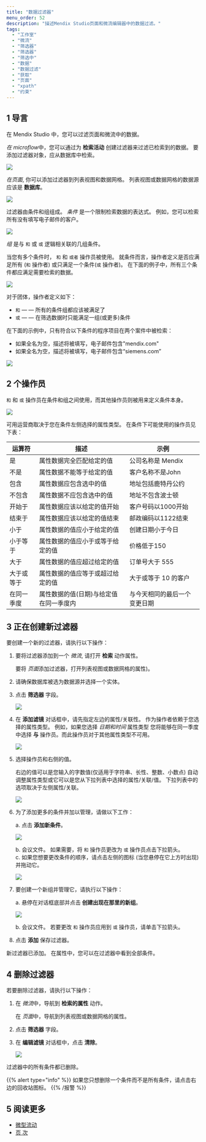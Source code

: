 ```yaml
---
title: "数据过滤器"
menu_order: 52
description: "描述Mendix Studio页面和微流编辑器中的数据过滤。"
tags:
  - "工作室"
  - "微流"
  - "筛选器"
  - "筛选器"
  - "筛选中"
  - "数据"
  - "数据过滤"
  - "获取"
  - "页面"
  - "xpath"
  - "约束"
---
```


## 1 导言

在 Mendix Studio 中，您可以过滤页面和微流中的数据。

*在 microflow*中，您可以通过为 **检索活动** 创建过滤器来过滤已检索到的数据。 要添加过滤器对象，应从数据库中检索。

![](attachments/filters/retrieve-from-database.png)

*在页面*, 你可以添加过滤器到列表视图和数据网格。 列表视图或数据网格的数据源应该是 **数据库**。

![](attachments/filters/page-database.jpg)

过滤器由条件和组组成。 *条件* 是一个限制检索数据的表达式。 例如，您可以检索所有没有填写电子邮件的客户。

![](attachments/filters/filter-condition.png)

*组* 是与 `和`  或 `或` 逻辑相关联的几组条件。

当您有多个条件时， `和` 和 `或者` 操作员被使用。 就条件而言，操作者定义是否应满足所有 (`和` 操作者) 或只满足一个条件(`或` 操作者)。 在下面的例子中，所有三个条件都应满足需要检索的数据。

![](attachments/filters/and-operator-in-conditions.png)

对于团体，操作者定义如下：

* `和` — — 所有的条件组都应该被满足了
* `或` — — 在筛选数据时只能满足一组(或更多)条件

在下面的示例中，只有符合以下条件的程序项目在两个案件中被检索：

* 如果全名为空，描述将被填写，电子邮件包含"mendix.com"
* 如果全名为空，描述将被填写，电子邮件包含“siemens.com”

![](attachments/filters/operators-between-groups.png)

## 2 个操作员

`和` 和 `或` 操作员在条件和组之间使用，而其他操作员则被用来定义条件本身。

![](attachments/filters/operator-examples.png)

可用运营商取决于您在条件左侧选择的属性类型。 在条件下可能使用的操作员见下表：

| 运算符   | 描述                   | 示例             |
| ----- | -------------------- | -------------- |
| 是     | 属性数据完全匹配给定的值         | 公司名称是 Mendix   |
| 不是    | 属性数据不能等于给定的值         | 客户名称不是John     |
| 包含    | 属性数据应包含选中的值          | 地址包括鹿特丹公约      |
| 不包含   | 属性数据不应包含选中的值         | 地址不包含波士顿       |
| 开始于   | 属性数据应该以给定的值开始        | 客户号码以1000开始    |
| 结束于   | 属性数据应该以给定的值结束        | 邮政编码以1122结束    |
| 小于    | 属性数据的值应小于给定的值        | 创建日期小于今日       |
| 小于等于  | 属性数据的值应小于或等于给定的值     | 价格低于150        |
| 大于    | 属性数据的值应超过给定的值        | 订单号大于 555      |
| 大于或等于 | 属性数据的值应等于或超过给定的值     | 大于或等于 10 的客户   |
| 在同一季度 | 属性数据的值(日期)与给定值在同一季度内 | 与今天相同的最后一个变更日期 |

## 3 正在创建新过滤器

要创建一个新的过滤器，请执行以下操作：

1. 要将过滤器添加到一个 *微流*, 请打开 **检索** 动作属性。

    要将 *页面*添加过滤器，打开列表视图或数据网格的属性)。

2. 请确保数据库被选为数据源并选择一个实体。

2. 点击 **筛选器** 字段。

    ![](attachments/filters/filter-field.png)

3. 在 **添加滤镜** 对话框中，请先指定左边的属性/关联性。 作为操作者依赖于您选择的属性类型。 例如，如果您选择 *日期和时间* 属性类型 您将能够在同一季度中选择 **与** 操作员。而此操作员对于其他属性类型不可用。

    ![](attachments/filters/in-same-quarter-as-operator-example.png)

4. 选择操作员和右侧的值。

    右边的值可以是您输入的字数值(仅适用于字符串、长性、整数、小数点) 自动调整属性类型或它可以是您从下拉列表中选择的属性/关联/值。 下拉列表中的选项取决于左侧属性/关联。

    ![](attachments/filters/list-of-options.png)

5. 为了添加更多的条件并加以管理，请做以下工作： <br/>

    a. 点击 **添加新条件**。 <br/>

    ![](attachments/filters/add-new-condition.png)<br/>

    b. 会议文件。 如果需要，将 `和` 操作员更改为 `或` 操作员点击下拉箭头。 <br/> c.   如果您想要更改条件的顺序，请点击左侧的图标 (当您悬停在它上方时出现) 并拖动它。<br/>

    ![](attachments/filters/change-order.png)<br/>

6. 要创建一个新组并管理它，请执行以下操作： <br/>

    a.  悬停在对话框底部并点击 **创建出现在那里的新组**。<br/>

    ![](attachments/filters/create-new-group.png)<br/>

    b. 会议文件。 若要更改 `和` 操作员应用到 `或` 操作员，请单击下拉箭头。

7. 点击 **添加** 保存过滤器。

新过滤器已添加。 在属性中，您可以在过滤器中看到全部条件。

## 4 删除过滤器

若要删除过滤器，请执行以下操作：

1. 在 *微流*中，导航到 **检索的属性** 动作。

    在 *页面*中，导航到列表视图或数据网格的属性。

2. 点击 **筛选器** 字段。

3. 在 **编辑滤镜** 对话框中，点击 **清除**。

    ![](attachments/filters/clear-filter.png)

过滤器中的所有条件都已删除。

{{% alert type="info" %}}
如果您只想删除一个条件而不是所有条件，请点击右边的回收站图标。
{{% /报警 %}}

## 5 阅读更多

* [微型流动](微流)
* [页 次](page-editor)
